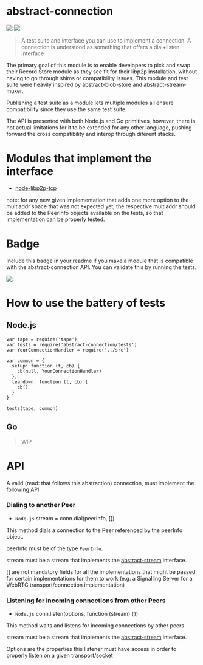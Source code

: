 abstract-connection
===================

[![](https://img.shields.io/badge/made%20by-Protocol%20Labs-blue.svg?style=flat-square)](http://ipn.io) [![](https://img.shields.io/badge/freenode-%23ipfs-blue.svg?style=flat-square)](http://webchat.freenode.net/?channels=%23ipfs)

> A test suite and interface you can use to implement a connection. A connection is understood as something that offers a dial+listen interface

The primary goal of this module is to enable developers to pick and swap their Record Store module as they see fit for their libp2p installation, without having to go through shims or compatibility issues. This module and test suite were heavily inspired by abstract-blob-store and abstract-stream-muxer.

Publishing a test suite as a module lets multiple modules all ensure compatibility since they use the same test suite.

The API is presented with both Node.js and Go primitives, however, there is not actual limitations for it to be extended for any other language, pushing forward the cross compatibility and interop through diferent stacks.

# Modules that implement the interface

- [node-libp2p-tcp](https://github.com/diasdavid/node-libp2p-tcp)

note: for any new given implementation that adds one more option to the multiaddr space that was not expected yet, the respective multiaddr should be added to the PeerInfo objects available on the tests, so that implementation can be properly tested.

# Badge

Include this badge in your readme if you make a module that is compatible with the abstract-connection API. You can validate this by running the tests.

![](https://raw.githubusercontent.com/diasdavid/abstract-connection/master/img/badge.png)

# How to use the battery of tests

## Node.js

```
var tape = require('tape')
var tests = require('abstract-connection/tests')
var YourConnectionHandler = require('../src')

var common = {
  setup: function (t, cb) {
    cb(null, YourConnectionHandler)
  },
  teardown: function (t, cb) {
    cb()
  }
}

tests(tape, common)
```

## Go

> WIP

# API

A valid (read: that follows this abstraction) connection, must implement the following API.

### Dialing to another Peer

- `Node.js` stream = conn.dial(peerInfo, [<options>])

This method dials a connection to the Peer referenced by the peerInfo object.

peerInfo must be of the type `PeerInfo`.

stream must be a stream that implements the [abstract-stream](https://github.com/diasdavid/abstract-stream) interface.

[<options>] are not mandatory fields for all the implementations that might be passed for certain implementations for them to work (e.g. a Signalling Server for a WebRTC transport/connection implementation)

### Listening for incoming connections from other Peers

- `Node.js` conn.listen(options, function (stream) {})

This method waits and listens for incoming connections by other peers.

stream must be a stream that implements the [abstract-stream](https://github.com/diasdavid/abstract-stream) interface.

Options are the properties this listener must have access in order to properly listen on a given transport/socket
